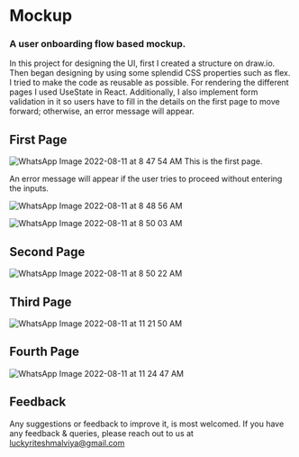 # Mockup
### A user onboarding flow based mockup.
In this project for designing the UI, first I created a structure on draw.io. Then began designing by using some splendid CSS properties such as flex. I tried to make the code as reusable as possible.  For rendering the different pages I used UseState in React. Additionally, I also implement form validation in it so users have to fill in the details on the first page to move forward; otherwise, an error message will appear.  
  
  
## First Page
![WhatsApp Image 2022-08-11 at 8 47 54 AM](https://user-images.githubusercontent.com/99033374/184068907-202c3102-d8b7-4d1f-9c0d-97930bfb1080.jpeg)
This is the first page.  

  An error message will appear if the user tries to proceed without entering the inputs.
       
![WhatsApp Image 2022-08-11 at 8 48 56 AM](https://user-images.githubusercontent.com/99033374/184068965-e24a5e9c-ebdf-4139-ab66-f33226d72fa8.jpeg)


![WhatsApp Image 2022-08-11 at 8 50 03 AM](https://user-images.githubusercontent.com/99033374/184068985-c61c153a-af9e-4489-a902-0a902e0fe305.jpeg)


## Second Page
![WhatsApp Image 2022-08-11 at 8 50 22 AM](https://user-images.githubusercontent.com/99033374/184069007-741aad8d-fb4f-4ac1-acf1-91daf73a2ee9.jpeg)

  
    
      
        
          
          
## Third Page

![WhatsApp Image 2022-08-11 at 11 21 50 AM](https://user-images.githubusercontent.com/99033374/184072006-d8d26036-46b7-49f0-82fb-fc55555acf14.jpeg)
  
    
      
        
## Fourth Page
![WhatsApp Image 2022-08-11 at 11 24 47 AM](https://user-images.githubusercontent.com/99033374/184072248-52985f3f-249f-41b9-8cd6-ecf8c56226f8.jpeg)



## Feedback
Any suggestions or feedback to improve it, is most welcomed. If you have any feedback & queries, please reach out to us at luckyriteshmalviya@gmail.com
